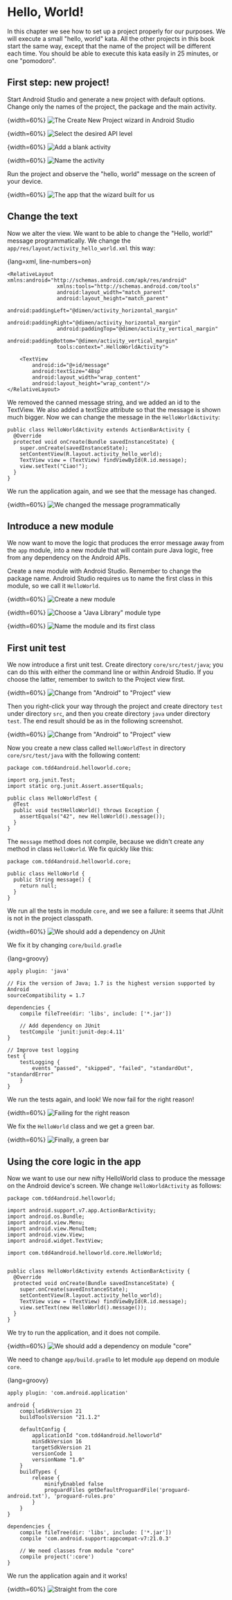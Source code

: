 
# Hello, World!

In this chapter we see how to set up a project properly for our purposes.  We will execute a small "hello, world" kata. All the other projects in this book start the same way, except that the name of the project will be different each time. You should be able to execute this kata easily in 25 minutes, or one "pomodoro".

## First step: new project!

Start Android Studio and generate a new project with default options.  Change only the names of the project, the package and the main activity.

{width=60%}
![The Create New Project wizard in Android Studio](images/hello-world/010-create-project.png)

{width=60%}
![Select the desired API level](images/hello-world/020-create-project.png)

{width=60%}
![Add a blank activity](images/hello-world/030-create-project.png)

{width=60%}
![Name the activity](images/hello-world/040-create-project.png)

Run the project and observe the "hello, world" message on the screen of your device.

{width=60%}
![The app that the wizard built for us](images/hello-world/050-app-screenshot.png)




## Change the text

Now we alter the view.  We want to be able to change the "Hello, world!" message programmatically.  We change the `app/res/layout/activity_hello_world.xml` this way:

{lang=xml, line-numbers=on}
~~~~~
<RelativeLayout xmlns:android="http://schemas.android.com/apk/res/android"
                xmlns:tools="http://schemas.android.com/tools"
                android:layout_width="match_parent"
                android:layout_height="match_parent"
                android:paddingLeft="@dimen/activity_horizontal_margin"
                android:paddingRight="@dimen/activity_horizontal_margin"
                android:paddingTop="@dimen/activity_vertical_margin"
                android:paddingBottom="@dimen/activity_vertical_margin"
                tools:context=".HelloWorldActivity">

    <TextView
        android:id="@+id/message"
        android:textSize="48sp"
        android:layout_width="wrap_content"
        android:layout_height="wrap_content"/>
</RelativeLayout>
~~~~~

We removed the canned message string, and we added an id to the TextView.  We also added a textSize attribute so that the message is shown much bigger. Now we can change the message in the `HelloWorldActivity`:

~~~~~
public class HelloWorldActivity extends ActionBarActivity {
  @Override
  protected void onCreate(Bundle savedInstanceState) {
    super.onCreate(savedInstanceState);
    setContentView(R.layout.activity_hello_world);
    TextView view = (TextView) findViewById(R.id.message);
    view.setText("Ciao!");
  }
}
~~~~~

We run the application again, and we see that the message has changed.

{width=60%}
![We changed the message programmatically](images/hello-world/060-app-screenshot.png)



## Introduce a new module

We now want to move the logic that produces the error message away from the `app` module, into a new module that will contain pure Java logic, free from any dependency on the Android APIs.

Create a new module with Android Studio.  Remember to change the package name.  Android Studio requires us to name the first class in this module, so we call it `HelloWorld`.

{width=60%}
![Create a new module](images/hello-world/070-new-module.png)

{width=60%}
![Choose a "Java Library" module type](images/hello-world/080-new-module.png)

{width=60%}
![Name the module and its first class](images/hello-world/090-new-module.png)


## First unit test

We now introduce a first unit test.  Create directory `core/src/test/java`; you can do this with either the command line or within Android Studio.  If you choose the latter, remember to switch to the Project view first.

{width=60%}
![Change from "Android" to "Project" view](images/hello-world/100-add-unit-tests.png)

Then you right-click your way through the project and create directory `test` under directory `src`, and then you create directory `java` under directory `test`.  The end result should be as in the following screenshot.

{width=60%}
![Change from "Android" to "Project" view](images/hello-world/110-add-unit-tests.png)

Now you create a new class called `HelloWorldTest` in directory `core/src/test/java` with the following content:

~~~~~
package com.tdd4android.helloworld.core;

import org.junit.Test;
import static org.junit.Assert.assertEquals;

public class HelloWorldTest {
  @Test
  public void testHelloWorld() throws Exception {
    assertEquals("42", new HelloWorld().message());
  }
}
~~~~~

The `message` method does not compile, because we didn't create any method in class `HelloWorld`.  We fix quickly like this:

~~~~~
package com.tdd4android.helloworld.core;

public class HelloWorld {
  public String message() {
    return null;
  }
}
~~~~~

We run all the tests in module `core`, and we see a failure: it seems that JUnit is not in the project classpath.

{width=60%}
![We should add a dependency on JUnit](images/hello-world/130-add-unit-tests.png)

We fix it by changing `core/build.gradle`

{lang=groovy}
~~~~~
apply plugin: 'java'

// Fix the version of Java; 1.7 is the highest version supported by Android
sourceCompatibility = 1.7

dependencies {
    compile fileTree(dir: 'libs', include: ['*.jar'])

    // Add dependency on JUnit
    testCompile 'junit:junit-dep:4.11'
}

// Improve test logging
test {
    testLogging {
        events "passed", "skipped", "failed", "standardOut", "standardError"
    }
}
~~~~~

We run the tests again, and look!  We now fail for the right reason!


{width=60%}
![Failing for the right reason](images/hello-world/140-add-unit-tests.png)

We fix the `HelloWorld` class and we get a green bar.

{width=60%}
![Finally, a green bar](images/hello-world/150-add-unit-tests.png)



## Using the core logic in the app

Now we want to use our new nifty HelloWorld class to produce the message on the Android device's screen.  We change `HelloWorldActivity` as follows:

~~~~~
package com.tdd4android.helloworld;

import android.support.v7.app.ActionBarActivity;
import android.os.Bundle;
import android.view.Menu;
import android.view.MenuItem;
import android.view.View;
import android.widget.TextView;

import com.tdd4android.helloworld.core.HelloWorld;


public class HelloWorldActivity extends ActionBarActivity {
  @Override
  protected void onCreate(Bundle savedInstanceState) {
    super.onCreate(savedInstanceState);
    setContentView(R.layout.activity_hello_world);
    TextView view = (TextView) findViewById(R.id.message);
    view.setText(new HelloWorld().message());
  }
}
~~~~~

We try to run the application, and it does not compile.

{width=60%}
![We should add a dependency on module "core"](images/hello-world/200-using-the-core.png)

 We need to change `app/build.gradle` to let module `app` depend on module `core`.

{lang=groovy}
~~~~~
apply plugin: 'com.android.application'

android {
    compileSdkVersion 21
    buildToolsVersion "21.1.2"

    defaultConfig {
        applicationId "com.tdd4android.helloworld"
        minSdkVersion 16
        targetSdkVersion 21
        versionCode 1
        versionName "1.0"
    }
    buildTypes {
        release {
            minifyEnabled false
            proguardFiles getDefaultProguardFile('proguard-android.txt'), 'proguard-rules.pro'
        }
    }
}

dependencies {
    compile fileTree(dir: 'libs', include: ['*.jar'])
    compile 'com.android.support:appcompat-v7:21.0.3'

    // We need classes from module "core"
    compile project(':core')
}
~~~~~

We run the application again and it works!

{width=60%}
![Straight from the core](images/hello-world/210-app-screenshot.png)


